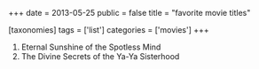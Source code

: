 +++
date = 2013-05-25
public = false
title = "favorite movie titles"

[taxonomies]
tags = ['list']
categories = ['movies']
+++

1.  Eternal Sunshine of the Spotless Mind
2.  The Divine Secrets of the Ya-Ya Sisterhood
